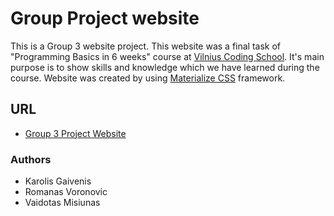 # Group Project website
This is a Group 3 website project. This website was a final task of "Programming Basics in 6 weeks" course at [Vilnius Coding School](https://www.vilniuscoding.lt/). It's main purpose is to show skills and knowledge which we have learned during the course. Website was created by using [Materialize CSS](https://materializecss.com/) framework.

## URL 
  * [Group 3 Project Website](http://www.codingschoolprojektai.lt/tmp/vcs200427/projektas3/)
 
### Authors
  * Karolis Gaivenis
  * Romanas Voronovic
  * Vaidotas Misiunas
